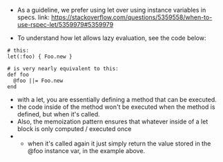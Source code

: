 - As a guideline, we prefer using let over using instance variables in specs. 
  link: https://stackoverflow.com/questions/5359558/when-to-use-rspec-let/5359979#5359979

- To understand how let allows lazy evaluation, see the code below:
```
# this:
let(:foo) { Foo.new }

# is very nearly equivalent to this:
def foo
  @foo ||= Foo.new
end
```

- with a let, you are essentially defining a method that can be executed. 
- the code inside of the method won't be executed when the method is defined, but when it's called.
- Also, the memoization pattern ensures that whatever inside of a let block is only computed / executed once
- - when it's called again it just simply return the value stored in the @foo instance var, in the example above.